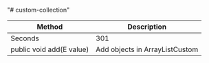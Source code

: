 "# custom-collection" 

Method | Description
--- | --- 
Seconds | 301 
public void add(E value) | Add objects in ArrayListCustom